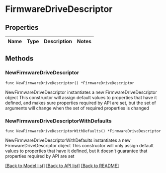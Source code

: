 # FirmwareDriveDescriptor

## Properties

Name | Type | Description | Notes
------------ | ------------- | ------------- | -------------

## Methods

### NewFirmwareDriveDescriptor

`func NewFirmwareDriveDescriptor() *FirmwareDriveDescriptor`

NewFirmwareDriveDescriptor instantiates a new FirmwareDriveDescriptor object
This constructor will assign default values to properties that have it defined,
and makes sure properties required by API are set, but the set of arguments
will change when the set of required properties is changed

### NewFirmwareDriveDescriptorWithDefaults

`func NewFirmwareDriveDescriptorWithDefaults() *FirmwareDriveDescriptor`

NewFirmwareDriveDescriptorWithDefaults instantiates a new FirmwareDriveDescriptor object
This constructor will only assign default values to properties that have it defined,
but it doesn't guarantee that properties required by API are set


[[Back to Model list]](../README.md#documentation-for-models) [[Back to API list]](../README.md#documentation-for-api-endpoints) [[Back to README]](../README.md)


